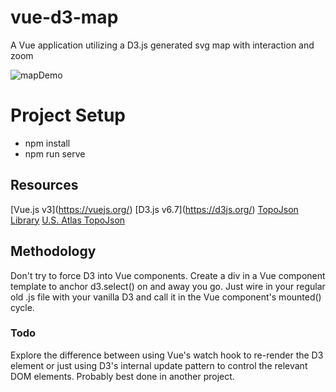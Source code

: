 # vue-d3-map
A Vue application utilizing a D3.js generated svg map with interaction and zoom

![mapDemo](https://user-images.githubusercontent.com/18636420/117899659-3092ec00-b28d-11eb-9c0d-c4a77f9d6d77.jpg)
# Project Setup
- npm install
- npm run serve

## Resources
[Vue.js v3\](https://vuejs.org/)
[D3.js v6.7\](https://d3js.org/)
[TopoJson Library](https://github.com/topojson)
[U.S. Atlas TopoJson](https://github.com/topojson/us-atlas)

## Methodology
Don't try to force D3 into Vue components. Create a div in a Vue component template to anchor d3.select() on and away you go. Just wire in your regular old .js file with your vanilla D3 and call it in the Vue component's mounted() cycle. 

### Todo
Explore the difference between using Vue's watch hook to re-render the D3 element or just using D3's internal update pattern to control the relevant DOM elements. Probably best done in another project.
